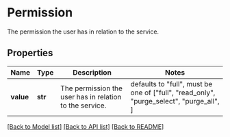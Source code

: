 # Permission

The permission the user has in relation to the service.

## Properties
Name | Type | Description | Notes
------------ | ------------- | ------------- | -------------
**value** | **str** | The permission the user has in relation to the service. | defaults to "full",  must be one of ["full", "read_only", "purge_select", "purge_all", ]

[[Back to Model list]](../README.md#documentation-for-models) [[Back to API list]](../README.md#documentation-for-api-endpoints) [[Back to README]](../README.md)


